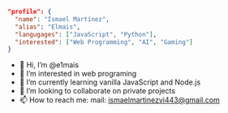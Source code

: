 
```json
"profile": {
  "name": "Ismael Martínez",
  "alias": "Elmais",
  "langugages": ["JavaScript", "Python"],
  "interested": ["Web Programming", "AI", "Gaming"]
}
```

- 👋 Hi, I’m @e1mais
- 👀 I’m interested in web programing
- 🌱 I’m currently learning vanilla JavaScript and Node.js
- 💞️ I’m looking to collaborate on private projects
- 📫 How to reach me: mail: ismaelmartinezvi443@gmail.com

<!---
e1mais/e1mais is a ✨ special ✨ repository because its `README.md` (this file) appears on your GitHub profile.
You can click the Preview link to take a look at your changes.
--->

